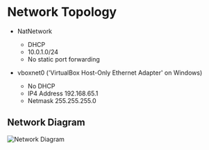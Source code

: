 # Network Topology

- NatNetwork
  - DHCP
  - 10.0.1.0/24
  - No static port forwarding

- vboxnet0 ('VirtualBox Host-Only Ethernet Adapter' on Windows)
  - No DHCP
  - IP4 Address 192.168.65.1
  - Netmask 255.255.255.0

## Network Diagram

![Network Diagram](/docs/dcos_vagrant_setup.png?raw=true)